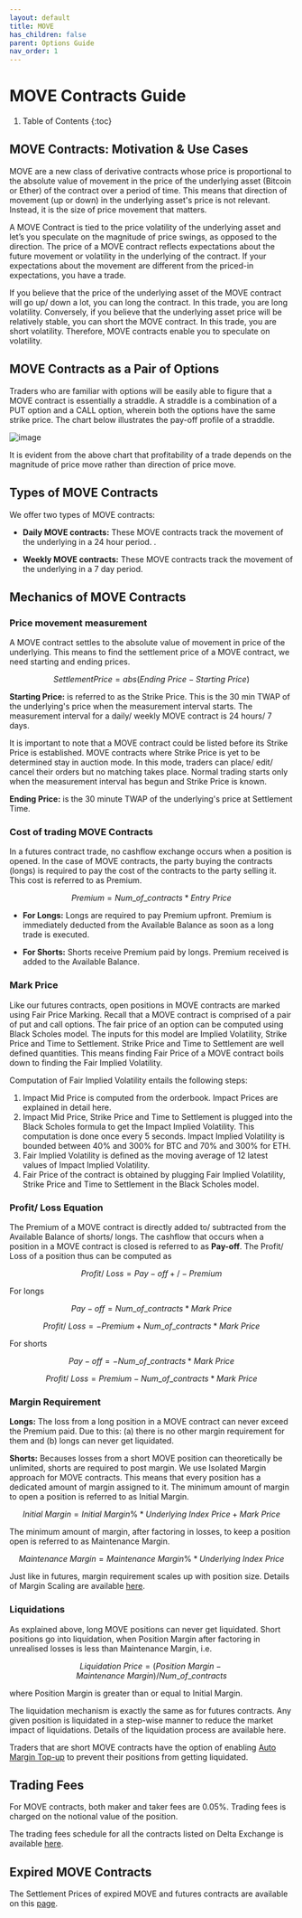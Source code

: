 ```yaml
---
layout: default
title: MOVE
has_children: false
parent: Options Guide
nav_order: 1
---
```


# MOVE Contracts Guide

1. Table of Contents
{:toc}

## MOVE Contracts: Motivation & Use Cases
MOVE are a new class of derivative contracts whose price is proportional to the absolute value of movement in the price of the underlying asset (Bitcoin or Ether) of the contract over a period of time. This means that direction of movement (up or down) in the underlying asset's price is not relevant. Instead, it is the size of price movement that matters. 

A MOVE Contract is tied to the price volatility of the underlying asset and let’s you speculate on the magnitude of price swings, as opposed to the direction. The price of a MOVE contract reflects expectations about the future movement or volatility in the underlying of the contract. If your expectations about the movement are different from the priced-in expectations, you have a trade. 

If you believe that the price of the underlying asset of the MOVE contract will go up/ down a lot, you can long the contract. In this trade, you are long volatility. Conversely, if you believe that the underlying asset price will be relatively stable, you can short the MOVE contract. In this trade, you are short volatility. Therefore, MOVE contracts enable you to speculate on volatility. 


## MOVE Contracts as a Pair of Options
Traders who are familiar with options will be easily able to figure that a MOVE contract is essentially a straddle. A straddle is a combination of a PUT option and a CALL option, wherein both the options have the same strike price.  The chart below illustrates the pay-off profile of a straddle. 

![image]({{site.baseurl}}/assets/images/straddle_move.jpg "Pay-off Profile of MOVE Contracts")

It is evident from the above chart that profitability of a trade depends on the magnitude of price move rather than direction of price move. 

## Types of MOVE Contracts

We offer two types of MOVE contracts:

- **Daily MOVE contracts:** These MOVE contracts track the movement of the underlying in a 24 hour period. .

- **Weekly MOVE contracts:** These MOVE contracts track the movement of the underlying in a 7 day period. 

## Mechanics of MOVE Contracts

### Price movement measurement

 A MOVE contract settles to the absolute value of movement in price of the underlying. This means to find the settlement price of a MOVE contract, we need starting and ending prices.

 $$Settlement Price = abs (Ending\ Price - Starting\ Price)$$ 

**Starting Price:** is referred to as the Strike Price. This is the 30 min TWAP of the underlying's price when the measurement interval starts. The measurement interval for a daily/ weekly MOVE contract is 24 hours/ 7 days. 

It is important to note that a MOVE contract could be listed before its Strike Price is established. MOVE contracts where Strike Price is yet to be determined stay in auction mode. In this mode, traders can place/ edit/ cancel their orders but no matching takes place. Normal trading starts only when the measurement interval has begun and Strike Price is known.

**Ending Price:** is the 30 minute TWAP of the underlying's price at Settlement Time. 

### Cost of trading MOVE Contracts

In a futures contract trade, no cashflow exchange occurs when a position is opened. In the case of MOVE contracts, the party buying the contracts (longs) is required to pay the cost of the contracts to the party selling it. This cost is referred to as Premium.

$$ Premium = Num\_of\_contracts * Entry\ Price $$

- **For Longs:** Longs are required to pay Premium upfront. Premium is immediately deducted from the Available Balance as soon as a long trade is executed. 


- **For Shorts:** Shorts receive Premium paid by longs. Premium received is added to the Available Balance. 
 

### Mark Price

Like our futures contracts, open positions in MOVE contracts are marked using Fair Price Marking. Recall that a MOVE contract is comprised of a pair of put and call options. The fair price of an option can be computed using Black Scholes model. The inputs for this model are Implied Volatility, Strike Price and Time to Settlement. Strike Price and Time to Settlement are well defined quantities. This means finding Fair Price of a MOVE contract boils down to finding the Fair Implied Volatility.

Computation of Fair Implied Volatility entails the following steps:
1. Impact Mid Price is computed from the orderbook. Impact Prices are explained in detail here. 
2. Impact Mid Price, Strike Price and Time to Settlement is plugged into the Black Scholes formula to get the Impact Implied Volatility. This computation is done once every 5 seconds. Impact Implied Volatility is bounded between 40% and 300% for BTC and 70% and 300% for ETH.
3. Fair Implied Volatility is defined as the moving average of 12 latest values of Impact Implied Volatility.
4. Fair Price of the contract is obtained by plugging Fair Implied Volatility, Strike Price and Time to Settlement in the Black Scholes model.

### Profit/ Loss Equation

The Premium of a MOVE contract is directly added to/ subtracted from the Available Balance of shorts/ longs. The cashflow that occurs when a position in a MOVE contract is closed is referred to as **Pay-off**. The Profit/ Loss of a position thus can be computed as 

$$ Profit/\ Loss = Pay-off +/- Premium $$

For longs

$$Pay-off = Num\_of\_contracts * Mark\ Price$$

$$Profit/\ Loss = - Premium + Num\_of\_contracts * Mark\ Price$$

For shorts

$$Pay-off = - Num\_of\_contracts * Mark\ Price$$

$$ Profit/\ Loss = Premium - Num\_of\_contracts * Mark\ Price $$

### Margin Requirement

**Longs:** The loss from a long position in a MOVE contract can never exceed the Premium paid. Due to this: (a) there is no other margin requirement for them and (b) longs can never get liquidated.

**Shorts:** Becauses losses from a short MOVE position can theoretically be unlimited, shorts are required to post margin. We use Isolated Margin approach for MOVE contracts. This means that every position has a dedicated amount of margin assigned to it. The minimum amount of margin to open a position is referred to as Initial Margin.

$$Initial\ Margin = Initial\ Margin\% * Underlying\ Index\ Price + Mark\ Price$$

The minimum amount of margin, after factoring in losses, to keep a position open is referred to as Maintenance Margin.

$$Maintenance\ Margin = Maintenance\ Margin\% * Underlying\ Index\ Price$$

Just like in futures, margin requirement scales up with position size. Details of Margin Scaling are available [here]({{site.baseurl}}/docs/trading-guide/margin-explainer). 

### Liquidations

As explained above, long MOVE positions can never get liquidated. Short positions go into liquidation, when Position Margin after factoring in unrealised losses is less than Maintenance Margin, i.e. 

$$ Liquidation\ Price = (Position\ Margin - Maintenance\ Margin)/ Num\_of\_contracts$$

where Position Margin is greater than or equal to Initial Margin. 

The liquidation mechanism is exactly the same as for futures contracts. Any given position is liquidated in a step-wise manner to reduce the market impact of liquidations. Details of the liquidation process are available here.

Traders that are short MOVE contracts have the option of enabling [Auto Margin Top-up]({{site.baseurl}}/docs/trading-guide/automargin) to prevent their positions from getting liquidated.

## Trading Fees
For MOVE contracts, both maker and taker fees are 0.05%. Trading fees is charged on the notional value of the position. 

The trading fees schedule for all the contracts listed on Delta Exchange is available [here](https://wwww.delta.exchange/fees).


## Expired MOVE Contracts
The Settlement Prices of expired MOVE and futures contracts are available on this [page](https://www.delta.exchange/app/expired_futures).

